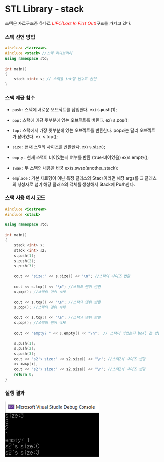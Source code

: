 # STL Library - stack

스택은 자료구조중 하나로  <span style="color:red"> *LIFO(Last In First Out)*</span>구조를 가지고 있다.

### 스택 선언 방법

```c++
#include <iostream>
#include <stack> //스택 라이브러리
using namespace std;

int main()
{
    stack <int> s; // 스택을 int형 변수로 선언
}
```



### 스택 제공 함수

- `push`  :  스택에 새로운 오브젝트를 삽입한다. ex) s.push(1);

- `pop`  :   스택에 가장 윗부분에 있는 오브젝트를 버린다.  ex) s.pop();

- `top` :  스택에서 가장 윗부분에 있는 오브젝트를 반환한다. pop과는 달리 오브젝트가 남아있다.  ex) s.top();

- `size` : 현재 스택의 사이즈를 반환한다. ex) s.size();

- `empty` : 현재 스택이 비어있는지 여부를 반환 (true-비어있음) ex)s.empty();

- `swap` : 두 스택의 내용을 바꿈 ex)s.swap(another_stack);

- `emplace` :  기본 자료형이 아닌 특정 클래스의 Stack이라면 해당 args를 그 클래스의 생성자로 넘겨 해당 클래스의 객체를 생성해서 Stack에 Push한다.



### 스택 사용 예시 코드

```c++
#include <iostream>
#include <stack>

using namespace std;

int main()
{
	stack <int> s;
	stack <int> s2;
	s.push(1);
	s.push(2);
	s.push(3);

	cout << "size:" << s.size() << "\n"; //스택의 사이즈 변환

	cout << s.top() << "\n"; //스택의 맨위 반환
	s.pop(); //스택의 맨위 삭제 

	cout << s.top() << "\n"; //스택의 맨위 반환
	s.pop(); //스택의 맨위 삭제 

	cout << s.top() << "\n"; //스택의 맨위 반환
	s.pop(); //스택의 맨위 삭제 

	cout << "empty? " << s.empty() << "\n";  // 스택이 비었는지 bool 값 반환

	s.push(1);
	s.push(2);
	s.push(3);
	cout << "s2's size:" << s2.size() << "\n"; //스택2의 사이즈 변환
	s2.swap(s);
	cout << "s2's size:" << s2.size() << "\n"; //스택2의 사이즈 변환
	return 0;
}
```

### 실행 결과

![실행결과](./algorithm_concept_note/img/stack_ex.png)
